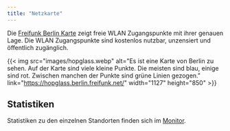 ```yaml
---
title: "Netzkarte"
---
```


Die [Freifunk Berlin Karte](https://hopglass.berlin.freifunk.net/) zeigt freie WLAN Zugangspunkte mit ihrer genauen Lage. Die WLAN Zugangspunkte sind kostenlos nutzbar, unzensiert und öffentlich zugänglich.

{{< img src="images/hopglass.webp" alt="Es ist eine Karte von Berlin zu sehen. Auf der Karte sind viele kleine Punkte. Die meisten sind blau, einige sind rot. Zwischen manchen der Punkte sind grüne Linien gezogen." link="https://hopglass.berlin.freifunk.net/" width="1127" height="850" >}}

## Statistiken

Statistiken zu den einzelnen Standorten finden sich im [Monitor](https://monitor.berlin.freifunk.net/cgp/).
